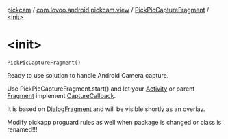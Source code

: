 [pickcam](../../index.md) / [com.lovoo.android.pickcam.view](../index.md) / [PickPicCaptureFragment](index.md) / [&lt;init&gt;](./-init-.md)

# &lt;init&gt;

`PickPicCaptureFragment()`

Ready to use solution to handle Android Camera capture.

Use PickPicCaptureFragment.start() and let your [Activity](#)
or parent [Fragment](#) implement [CaptureCallback](#).

It is based on [DialogFragment](#) and will be visible
shortly as an overlay.

Modify pickapp proguard rules as well when package is changed or class is renamed!!!

